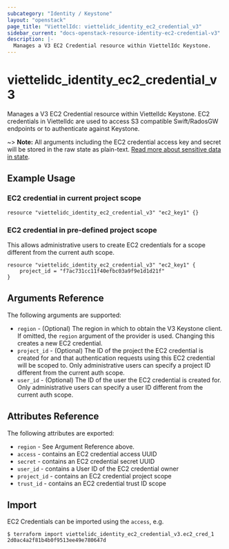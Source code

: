 ```yaml
---
subcategory: "Identity / Keystone"
layout: "openstack"
page_title: "ViettelIdc: viettelidc_identity_ec2_credential_v3"
sidebar_current: "docs-openstack-resource-identity-ec2-credential-v3"
description: |-
  Manages a V3 EC2 Credential resource within ViettelIdc Keystone.
---
```


# viettelidc\_identity\_ec2\_credential\_v3

Manages a V3 EC2 Credential resource within ViettelIdc Keystone.
EC2 credentials in ViettelIdc are used to access S3 compatible Swift/RadosGW
endpoints or to authenticate against Keystone.

~> **Note:** All arguments including the EC2 credential access key and secret
will be stored in the raw state as plain-text. [Read more about sensitive data
in state](https://www.terraform.io/docs/language/state/sensitive-data.html).

## Example Usage

### EC2 credential in current project scope

```hcl
resource "viettelidc_identity_ec2_credential_v3" "ec2_key1" {}
```

### EC2 credential in pre-defined project scope

This allows administrative users to create EC2 credentials for a scope different
from the current auth scope.

```hcl
resource "viettelidc_identity_ec2_credential_v3" "ec2_key1" {
    project_id = "f7ac731cc11f40efbc03a9f9e1d1d21f"
}
```

## Arguments Reference

The following arguments are supported:

* `region` - (Optional) The region in which to obtain the V3 Keystone client.
   If omitted, the `region` argument of the provider is used. Changing this
   creates a new EC2 credential.
* `project_id` - (Optional) The ID of the project the EC2 credential is created
   for and that authentication requests using this EC2 credential will
   be scoped to. Only administrative users can specify a project ID different
   from the current auth scope.
* `user_id` - (Optional) The ID of the user the EC2 credential is created for.
   Only administrative users can specify a user ID different from the current
   auth scope.

## Attributes Reference

The following attributes are exported:

* `region` - See Argument Reference above.
* `access` - contains an EC2 credential access UUID
* `secret` - contains an EC2 credential secret UUID
* `user_id` - contains a User ID of the EC2 credential owner
* `project_id` - contains an EC2 credential project scope
* `trust_id` - contains an EC2 credential trust ID scope

## Import

EC2 Credentials can be imported using the `access`, e.g.

```
$ terraform import viettelidc_identity_ec2_credential_v3.ec2_cred_1 2d0ac4a2f81b4b0f9513ee49e780647d
```
